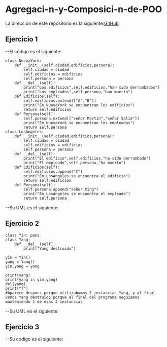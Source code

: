 # Agregaci-n-y-Composici-n-de-POO
La dirección de este repositorio es la siguiente:[GitHub](https://github.com/joseluis031/Agregaci-n-y-Composici-n-de-POO.git)

## Ejercicio 1
--El código es el siguiente:
```
class NuevaYork:
    def __init__(self,ciudad,edificios,persona):
        self.ciudad = ciudad
        self.edificios = edificios
        self.persona = persona
    def __del__(self):
        print("Los edificios",self.edificios,"han sido derrumbados")
        print("Los empleados",self.persona,"han muerto")
    def Edificios(self):
        self.edificios.extend(["A","B"])
        print("En NuevaYork se encuentran los edificios")
        return self.edificios
    def Persona(self):
        self.persona.extend(["señor Martín","señor Salim"])
        print("En NuevaYork se encuentran los empleados")
        return self.persona
class LosAngeles:
    def __init__(self,ciudad,edificios,persona):
        self.ciudad = ciudad
        self.edificios = edificios
        self.persona = persona
    def __del__(self):
        print("El edificio",self.edificios,"ha sido derrumbado")
        print("El empleado",self.persona,"ha muerto")
    def Edificios(self):
        self.edificios.append("C")
        print("En LosAngeles se encuentra el edificio")
        return self.edificios
    def Persona(self):
        self.persona.append("señor Xing")
        print("En LosAngeles se encuentra el empleado")
        return self.persona
```

--Su UML es el siguiente:


## Ejercicio 2
```
class Yin: pass 
class Yang: 
    def __del__(self): 
        print("Yang destruido") 
 
yin = Yin() 
yang = Yang() 
yin.yang = yang 
 
print(yang)  
print(yang is yin.yang)  
del(yang) 
print("?") 
#Aparece despues porque utilizabamos 2 instancias Yang, y al final vemos Yang destruido porque al final del programa seguiamos manteniendo 1 de esas 2 instancias
```

--Su UML es el siguiente:

## Ejercicio 3

--Su codigo es el siguiente:
```

```
